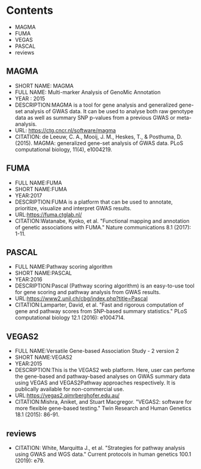 # Contents
- MAGMA
- FUMA
- VEGAS
- PASCAL
- reviews

## MAGMA
- SHORT NAME: MAGMA
- FULL NAME: Multi-marker Analysis of GenoMic Annotation
- YEAR : 2015
- DESCRIPTION:MAGMA is a tool for gene analysis and generalized gene-set analysis of GWAS data. It can be used to analyse both raw genotype data as well as summary SNP p-values from a previous GWAS or meta-analysis.
- URL: https://ctg.cncr.nl/software/magma
- CITATION: de Leeuw, C. A., Mooij, J. M., Heskes, T., & Posthuma, D. (2015). MAGMA: generalized gene-set analysis of GWAS data. PLoS computational biology, 11(4), e1004219.


## FUMA
- FULL NAME:FUMA
- SHORT NAME:FUMA
- YEAR:2017
- DESCRIPTION:FUMA is a platform that can be used to annotate, prioritize, visualize and interpret GWAS results.
- URL:https://fuma.ctglab.nl/
- CITATION:Watanabe, Kyoko, et al. "Functional mapping and annotation of genetic associations with FUMA." Nature communications 8.1 (2017): 1-11.


## PASCAL
- FULL NAME:Pathway scoring algorithm
- SHORT NAME:PASCAL
- YEAR:2016
- DESCRIPTION:Pascal (Pathway scoring algorithm) is an easy-to-use tool for gene scoring and pathway analysis from GWAS results. 
- URL:https://www2.unil.ch/cbg/index.php?title=Pascal
- CITATION:Lamparter, David, et al. "Fast and rigorous computation of gene and pathway scores from SNP-based summary statistics." PLoS computational biology 12.1 (2016): e1004714.


## VEGAS2
- FULL NAME:Versatile Gene-based Association Study - 2 version 2
- SHORT NAME:VEGAS2
- YEAR:2015
- DESCRIPTION:This is the VEGAS2 web platform. Here, user can perfome the gene-based and pathway-based analyses on GWAS summary data using VEGAS and VEGAS2Pathway approaches respectively. It is publically available for non-commercial use.
- URL:https://vegas2.qimrberghofer.edu.au/
- CITATION:Mishra, Aniket, and Stuart Macgregor. "VEGAS2: software for more flexible gene-based testing." Twin Research and Human Genetics 18.1 (2015): 86-91.



## reviews
- CITATION: White, Marquitta J., et al. "Strategies for pathway analysis using GWAS and WGS data." Current protocols in human genetics 100.1 (2019): e79.
